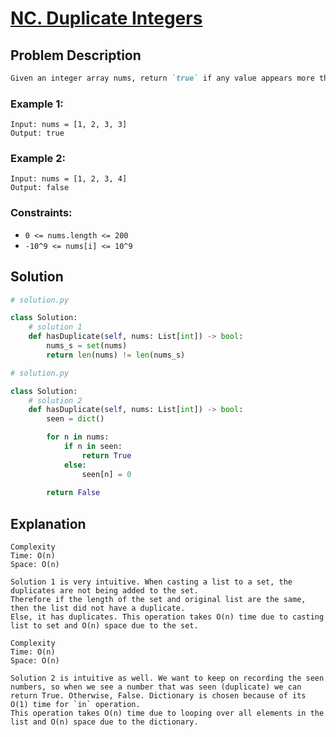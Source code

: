 # [NC. Duplicate Integers](https://neetcode.io/problems/duplicate-integer)


## Problem Description

```markdown
Given an integer array nums, return `true` if any value appears more than once in the array, otherwise return `false`.
```

### Example 1:
```plaintext
Input: nums = [1, 2, 3, 3]
Output: true
```

### Example 2:
```plaintext
Input: nums = [1, 2, 3, 4]
Output: false
```


### Constraints:
- `0 <= nums.length <= 200`
- `-10^9 <= nums[i] <= 10^9`

## Solution

```python
# solution.py

class Solution:
    # solution 1
    def hasDuplicate(self, nums: List[int]) -> bool:
        nums_s = set(nums)
        return len(nums) != len(nums_s)

```

```python
# solution.py

class Solution:
    # solution 2
    def hasDuplicate(self, nums: List[int]) -> bool:
        seen = dict()

        for n in nums:
            if n in seen:
                return True
            else:
                seen[n] = 0
            
        return False
```

## Explanation
```plaintext
Complexity
Time: O(n)
Space: O(n)

Solution 1 is very intuitive. When casting a list to a set, the duplicates are not being added to the set.
Therefore if the length of the set and original list are the same, then the list did not have a duplicate.
Else, it has duplicates. This operation takes O(n) time due to casting list to set and O(n) space due to the set.

Complexity
Time: O(n)
Space: O(n)

Solution 2 is intuitive as well. We want to keep on recording the seen numbers, so when we see a number that was seen (duplicate) we can return True. Otherwise, False. Dictionary is chosen because of its O(1) time for `in` operation.
This operation takes O(n) time due to looping over all elements in the list and O(n) space due to the dictionary.
```